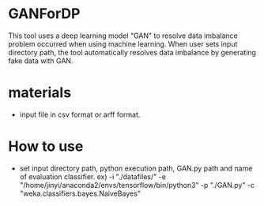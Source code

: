 # GANForDP
This tool uses a deep learning model "GAN" to resolve data imbalance problem occurred when using machine learning.
When user sets input directory path, the tool automatically resolves data imbalance by generating fake data with GAN.

# materials
- input file in csv format or arff format.

# How to use
- set input directory path, python execution path, GAN.py path and name of evaluation classifier.
ex) -i "./datafiles/" -e "/home/jinyi/anaconda2/envs/tensorflow/bin/python3" -p "./GAN.py" -c "weka.classifiers.bayes.NaiveBayes"

